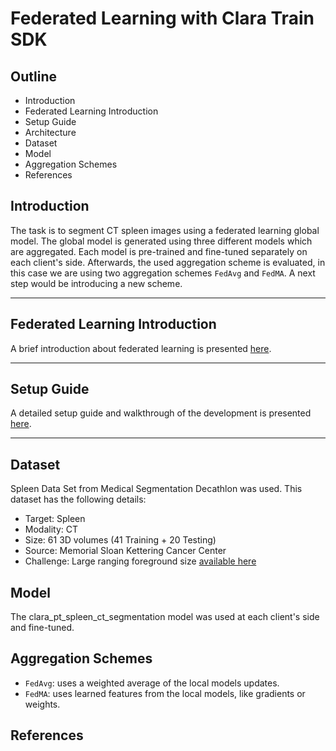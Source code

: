 # Federated Learning with Clara Train SDK

## Outline
- Introduction
- Federated Learning Introduction
- Setup Guide
- Architecture
- Dataset
- Model
- Aggregation Schemes
- References

## Introduction
The task is to segment CT spleen images using a federated learning global model. The global model is generated using three different models which are aggregated. Each model is pre-trained and fine-tuned separately on each client's side. Afterwards, the used aggregation scheme is evaluated, in this case we are using two aggregation schemes `FedAvg` and `FedMA`. A next step would be introducing a new scheme.

---

## Federated Learning Introduction
A brief introduction about federated learning is presented [here](./fl_with_clara_train_sdk.md).

---

## Setup Guide
A detailed setup guide and walkthrough of the development is presented [here](./setup_guide.md).

---

## Dataset
Spleen Data Set from Medical Segmentation Decathlon was used. This dataset has the following details:
- Target: Spleen
- Modality: CT
- Size: 61 3D volumes (41 Training + 20 Testing)
- Source: Memorial Sloan Kettering Cancer Center
- Challenge: Large ranging foreground size
[available here](https://github.com/NVIDIA/clara-train-examples/blob/5967cbbd051566596b6a5c363f06002ac9f234c5/PyTorch/NoteBooks/Data/DownloadDecathlonDataSet.ipynb)

## Model
The clara_pt_spleen_ct_segmentation model was used at each client's side and fine-tuned.

## Aggregation Schemes
- `FedAvg`: uses a weighted average of the local models updates.
- `FedMA`: uses learned features from the local models, like gradients or weights.

## References
